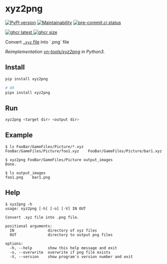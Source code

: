 # xyz2png

[![PyPI version](
  <https://badge.fury.io/py/xyz2png.svg>
  )](
  <https://badge.fury.io/py/xyz2png>
) [![Maintainability](
  <https://api.codeclimate.com/v1/badges/3f5110d732ac79473f80/maintainability>
  )](
  <https://codeclimate.com/github/eggplants/xyz2png/maintainability>
) [![pre-commit.ci status](
  <https://results.pre-commit.ci/badge/github/eggplants/xyz2png/master.svg>
  )](
  <https://results.pre-commit.ci/latest/github/eggplants/xyz2png/master>
)

[![ghcr latest](
  <https://ghcr-badge.egpl.dev/eggplants/xyz2png/latest_tag?trim=major&label=latest>
 ) ![ghcr size](
  <https://ghcr-badge.egpl.dev/eggplants/xyz2png/size>
)](
  <https://github.com/eggplants/xyz2png/pkgs/container/xyz2png>
)

Convert [`.xyz` file](http://justsolve.archiveteam.org/wiki/XYZ_(RPG_Maker)) into `.png` file

_Reimplementation [vn-tools/xyz2png](https://github.com/vn-tools/xyz2png) in Python3._

## Install

```bash
pip install xyz2png
```

```bash
# OR
pipx install xyz2png
```

## Run

```bash
xyz2png <target dir> <output dir>
```

## Example

```shellsession
$ ls FooBar/GameFiles/Picture/*.xyz
FooBar/GameFiles/Picture/foo1.xyz    FooBar/GameFiles/Picture/bar1.xyz

$ xyz2png FooBar/GameFiles/Picture output_images
Done.

$ ls output_images
foo1.png    bar1.png
```

## Help

```shellsession
$ xyz2png -h
usage: xyz2png [-h] [-o] [-V] IN OUT

Convert .xyz file into .png file.

positional arguments:
  IN               directory of xyz files
  OUT              directory to output png files

options:
  -h, --help       show this help message and exit
  -o, --overwrite  overwrite if png file exists
  -V, --version    show program's version number and exit
```
